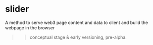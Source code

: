 # slider
>>
A method to serve web3 page content and data to client and build the webpage in the browser 
>> conceptual stage & early versioning, pre-alpha.

